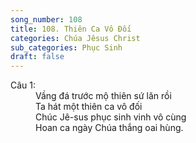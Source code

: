 ```yaml
---
song_number: 108
title: 108. Thiên Ca Vô Đối
categories: Chúa Jêsus Christ
sub_categories: Phục Sinh
draft: false
---
```

<dl><dt>Câu 1:</dt><dd data-verse="1">Vầng đá trước mộ thiên sứ lăn rồi <br/>Ta hát một thiên ca vô đối <br/>Chúc Jê-sus phục sinh vinh vô cùng <br/>Hoan ca ngày Chúa thắng oai hùng. </dd></dl>